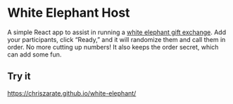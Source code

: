 # White Elephant Host

A simple React app to assist in running a [white elephant gift exchange][wiki].
Add your participants, click “Ready,” and it will randomize them and call them
in order. No more cutting up numbers! It also keeps the order secret, which can
add some fun.

## Try it

https://chriszarate.github.io/white-elephant/

[wiki]: https://en.wikipedia.org/wiki/White_elephant_gift_exchange
